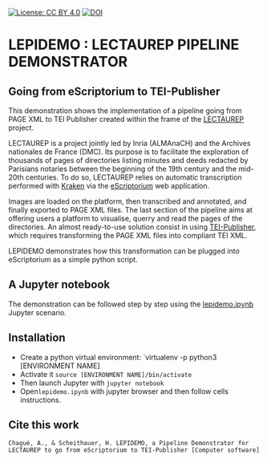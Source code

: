 <!-- badges -->

[![License: CC BY 4.0](https://img.shields.io/badge/License-CC%20BY%204.0-lightgrey.svg)](https://creativecommons.org/licenses/by/4.0/) 
[![DOI](https://sandbox.zenodo.org/badge/415904000.svg)](https://sandbox.zenodo.org/badge/latestdoi/415904000)



<!-- end of badges-->

# LEPIDEMO : LECTAUREP PIPELINE DEMONSTRATOR

## Going from eScriptorium to TEI-Publisher

This demonstration shows the implementation of a pipeline going from PAGE XML to TEI Publisher created within the frame of the [LECTAUREP](https://lectaurep.hypotheses.org/) project. 

LECTAUREP is a project jointly led by Inria (ALMAnaCH) and the Archives nationales de France (DMC). Its purpose is to facilitate the exploration of thousands of pages of directories listing minutes and deeds redacted by Parisians notaries between the beginning of the 19th century and the mid-20th centuries. To do so, LECTAUREP relies on automatic transcription performed with [Kraken](http://kraken.re/) via the [eScriptorium](https://escriptorium.inria.fr) web application.

Images are loaded on the platform, then transcribed and annotated, and finally exported to PAGE XML files. The last section of the pipeline aims at offering users a platform to visualise, querry and read the pages of the directories. An almost ready-to-use solution consist in using [TEI-Publisher](https://teipublisher.com/index.html), which requires transforming the PAGE XML files into compliant TEI XML.

LEPIDEMO demonstrates how this transformation can be plugged into eScriptorium as a simple python script.

## A Jupyter notebook
The demonstration can be followed step by step using the [lepidemo.ipynb](https://gitlab.inria.fr/almanach/lectaurep/lepidemo/-/blob/master/lepidemo.ipynb) Jupyter scenario. 

## Installation

* Create a python virtual environment: `virtualenv -p python3 [ENVIRONMENT NAME]
* Activate it `source [ENVIRONMENT NAME]/bin/activate`
* Then launch Jupyter with `jupyter notebook`
* Open`lepidemo.ipynb` with jupyter browser and then follow cells instructions.

## Cite this work

```
Chagué, A., & Scheithauer, H. LEPIDEMO, a Pipeline Demonstrator for LECTAUREP to go from eScriptorium to TEI-Publisher [Computer software]
```
